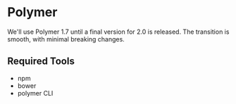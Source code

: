 # Polymer #

We'll use Polymer 1.7 until a final version for 2.0 is released. The transition is smooth, with minimal breaking changes.

## Required Tools ##
* npm
* bower
* polymer CLI 